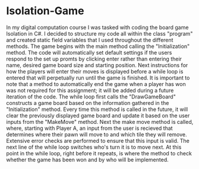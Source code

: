 # Isolation-Game
In my digital computation course I was tasked with coding the board game Isolation in C#.
I decided to structure my code all within the class "program" and created static field variables that I used throughout the different methods.
The game begins with the main method calling the "Initialization" method.
The code will automatically set default settings if the users respond to the set up promts by clicking enter rather than entering their name, desired game board size and starting position.
Next instructions for how the players will enter their moves is displayed before a while loop is entered that will perpetually run until the game is finished.
It is important to note that a method to automatically end the game when a player has won was not required for this assignment; it will be added during a future iteration of the code.
The while loop first calls the "DrawGameBoard" constructs a game board based on the information gathered in the "Initialization" method. Every time this method is called in the future, it will clear the previously displayed game board and update it based on the user inputs from the "MakeMove" method.
Next the make move method is called, where, starting with Player A, an input from the user is recieved that determines where their pawn will move to and which tile they will remove. Extensive error checks are performed to ensure that this input is valid.
The next line of the while loop switches who's turn it is to move next.
At this point in the while loop, right before it repeats, is where the method to check whether the game has been won and by who will be implemented.
